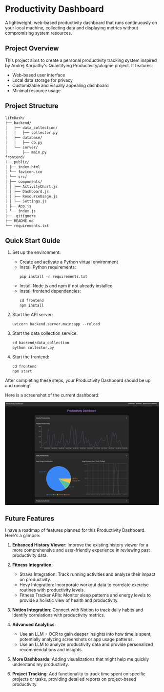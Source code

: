 # Productivity Dashboard

A lightweight, web-based productivity dashboard that runs continuously on your local machine, collecting data and displaying metrics without compromising system resources.

## Project Overview

This project aims to create a personal productivity tracking system inspired by Andrej Karpathy's Quantifying Productivity/ulogme project. It features:

- Web-based user interface
- Local data storage for privacy
- Customizable and visually appealing dashboard
- Minimal resource usage

## Project Structure

```
lifeDash/
├── backend/
│   ├── data_collection/
│   │   ├── collector.py
│   ├── database/
│   │   ├── db.py
│   └── server/
│       ├── main.py
frontend/
├── public/
│ ├── index.html
│ └── favicon.ico
│ └── src/
│ ├── components/
│ │ ├── ActivityChart.js
│ │ ├── Dashboard.js
│ │ ├── ResourceUsage.js
│ │ └── Settings.js
│ ├── App.js
│ └── index.js
├── .gitignore
├── README.md
└── requirements.txt
```

## Quick Start Guide

1. Set up the environment:
   - Create and activate a Python virtual environment
   - Install Python requirements:
     ```
     pip install -r requirements.txt
     ```
   - Install Node.js and npm if not already installed
   - Install frontend dependencies:
     ```
     cd frontend
     npm install
     ```

2. Start the API server:
   ```
   uvicorn backend.server.main:app --reload
   ```

3. Start the data collection service:
   ```
   cd backend/data_collection
   python collector.py
   ```

4. Start the frontend:
   ```
   cd frontend
   npm start
   ```

After completing these steps, your Productivity Dashboard should be up and running!

Here is a screenshot of the current dashboard:

![Dashboard Screenshot](./docs/dashboard.png)

## Future Features

I have a roadmap of features planned for this Productivity Dashboard. Here's a glimpse:

1. **Enhanced History Viewer**: Improve the existing history viewer for a more comprehensive and user-friendly experience in reviewing past productivity data.

2. **Fitness Integration**:
   - Strava Integration: Track running activities and analyze their impact on productivity.
   - Hevy Integration: Incorporate workout data to correlate exercise routines with productivity levels.
   - Fitness Tracker APIs: Monitor sleep patterns and energy levels to provide a holistic view of health and productivity.

3. **Notion Integration**: Connect with Notion to track daily habits and identify correlations with productivity metrics.

4. **Advanced Analytics**:
   - Use an LLM + OCR to gain deeper insights into how time is spent, potentially analyzing screenshots or app usage patterns.
   - Use an LLM to analyze productivity data and provide personalized recommendations and insights.

5. **More Dashboards**: Adding visualizations that might help me quickly understand my productivity.

6. **Project Tracking**: Add functionality to track time spent on specific projects or tasks, providing detailed reports on project-based productivity.
